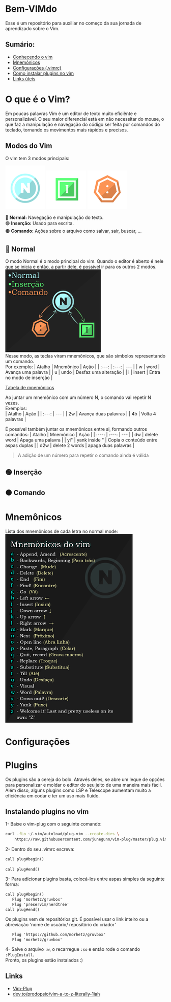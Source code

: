 # Bem-VIMdo  
Esse é um repositório para auxiliar no começo da sua jornada de aprendizado sobre o Vim.  
## Sumário:
 - [Conhecendo o vim](#o-que-é-o-vim)
 - [Mnemônicos](#mnemônicos)  
 - [Configurações (.vimrc)](#configurações)  
 - [Como instalar plugins no vim](#instalando-plugins-no-vim) 
 - [Links úteis](#links)  

# O que é o Vim?  
Em poucas palavras Vim é um editor de texto muito eficiênte e personalizável. O seu maior diferencial está em não necessitar do mouse, o que faz a manipulação e navegação do código ser feita por comandos do teclado, tornando os movimentos mais rápidos e precisos.

## Modos do Vim
O vim tem 3 modos principais:  

<div>
    <img src="imagens_oficina/modos/normal.png" width="125" alt="Modo Normal"> 
    <img src="imagens_oficina/modos/insert.png" width="125" alt="Modo de Inserção">  
    <img src="imagens_oficina/modos/command.png" width="125" alt="Modo de Comando">  
</div>  

🔵 **Normal:** Navegação e manipulação do texto.  
🟢 **Inserção:** Usado para escrita.  
🟠 **Comando:** Ações sobre o arquivo como salvar, sair, buscar, ...  

## 🔵 Normal  
O modo Normal é o modo principal do vim. Quando o editor é aberto é nele que se inicia e então, a partir dele, é possível ir para os outros 2 modos.  
<img src="imagens_oficina/dois_modos_com_legenda.png" alt="relação entre os modos do vim" width="300">  
Nesse modo, as teclas viram mnemônicos, que são simbolos representando um comando.  
Por exemplo:
| Atalho | Mnemônico | Ação |
| :---: | :---: | --- |
| w | word | Avança uma palavra |
| u | undo | Desfaz uma alteração |
| i | insert | Entra no modo de inserção |

[Tabela de mnemônicos](#mnemônicos)

Ao juntar um mnemônico com um número N, o comando vai repetir N vezes.  
Exemplos:  
| Atalho | Ação |
| :---: | --- | 
| 2w | Avança duas palavras |
| 4b | Volta 4 palavras |

É possível também juntar os mnemônicos entre si, formando outros comandos:
| Atalho | Mnemônico | Ação |
| :---: | :---: | --- | 
| dw | delete word | Apaga uma palavra |
| yi" | yank inside " | Copia o conteúdo entre aspas duplas |
| d2w | delete 2 words | apaga duas palavras |
> A adição de um número para repetir o comando ainda é válida


## 🟢 Inserção  

## 🟠 Comando  

# Mnemônicos
Lista dos mnemônicos de cada letra no normal mode:   
<img src="imagens_oficina/mnemonicos.png" width="400" alt="Lista dos mnemônicos">

# Configurações

# Plugins  
  Os plugins são a cereja do bolo. Através deles, se abre um leque de opções para personalizar e moldar o editor do seu jeito de uma maneira mais fácil. Além disso, alguns plugins como LSP e Telescope aumentam muito a eficiência em codar e ter um uso mais fluído.

## Instalando plugins no vim
1- Baixe o vim-plug com o seguinte comando:

```sh
curl -fLo ~/.vim/autoload/plug.vim --create-dirs \
    https://raw.githubusercontent.com/junegunn/vim-plug/master/plug.vim
```
2- Dentro do seu .vimrc escreva:

```vim
call plug#begin()

call plug#end()
```
3- Para adicionar plugins basta, colocá-los entre aspas simples da seguinte forma:

```vim
call plug#begin()
   Plug 'morhetz/gruvbox'
   Plug 'preservim/nerdtree'
call plug#end()
```
 Os plugins vem de repositórios git. É possível usar o link inteiro ou a abreviação 'nome de usuário/ repositório do criador'
```vim
   Plug 'https://github.com/morhetz/gruvbox'  
   Plug 'morhetz/gruvbox'
```
4- Salve o arquivo `:w`, o recarregue `:so` e então rode o comando `:PlugInstall`.  
Pronto, os plugins estão instalados :)  

## Links
   - <a href="https://github.com/junegunn/vim-plug" target="_blank" >Vim-Plug</a>
   - <a href="https://dev.to/prodopsio/vim-a-to-z-literally-1iah" target="_blank">dev.to/prodopsio/vim-a-to-z-literally-1iah</a>
